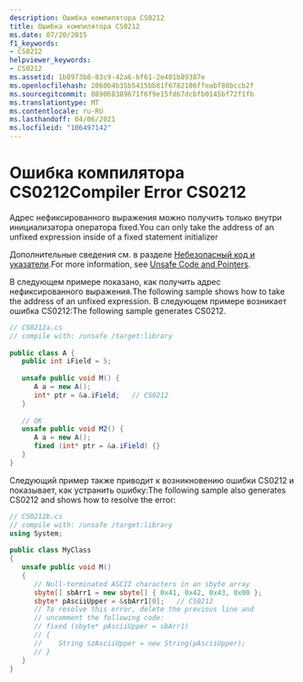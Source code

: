 ```yaml
---
description: Ошибка компилятора CS0212
title: Ошибка компилятора CS0212
ms.date: 07/20/2015
f1_keywords:
- CS0212
helpviewer_keywords:
- CS0212
ms.assetid: 1b8973b8-03c9-42a6-bf61-2e401b89387e
ms.openlocfilehash: 2060b4b35b5415bb81f6782186ffeabf88bccb2f
ms.sourcegitcommit: 089068389671f6f9e15fd67dcbfb0145bf72f1fb
ms.translationtype: MT
ms.contentlocale: ru-RU
ms.lasthandoff: 04/06/2021
ms.locfileid: "106497142"
---
```

# <a name="compiler-error-cs0212"></a><span data-ttu-id="b051f-103">Ошибка компилятора CS0212</span><span class="sxs-lookup"><span data-stu-id="b051f-103">Compiler Error CS0212</span></span>

<span data-ttu-id="b051f-104">Адрес нефиксированного выражения можно получить только внутри инициализатора оператора fixed.</span><span class="sxs-lookup"><span data-stu-id="b051f-104">You can only take the address of an unfixed expression inside of a fixed statement initializer</span></span>  
  
 <span data-ttu-id="b051f-105">Дополнительные сведения см. в разделе [Небезопасный код и указатели](../language-reference/unsafe-code.md).</span><span class="sxs-lookup"><span data-stu-id="b051f-105">For more information, see [Unsafe Code and Pointers](../language-reference/unsafe-code.md).</span></span>  
  
 <span data-ttu-id="b051f-106">В следующем примере показано, как получить адрес нефиксированного выражения.</span><span class="sxs-lookup"><span data-stu-id="b051f-106">The following sample shows how to take the address of an unfixed expression.</span></span> <span data-ttu-id="b051f-107">В следующем примере возникает ошибка CS0212:</span><span class="sxs-lookup"><span data-stu-id="b051f-107">The following sample generates CS0212.</span></span>  
  
```csharp  
// CS0212a.cs  
// compile with: /unsafe /target:library  
  
public class A {  
   public int iField = 5;  
  
   unsafe public void M() {
      A a = new A();  
      int* ptr = &a.iField;   // CS0212
   }  
  
   // OK  
   unsafe public void M2() {  
      A a = new A();  
      fixed (int* ptr = &a.iField) {}  
   }  
}  
```  
  
 <span data-ttu-id="b051f-108">Следующий пример также приводит к возникновению ошибки CS0212 и показывает, как устранить ошибку:</span><span class="sxs-lookup"><span data-stu-id="b051f-108">The following sample also generates CS0212 and shows how to resolve the error:</span></span>  
  
```csharp  
// CS0212b.cs  
// compile with: /unsafe /target:library  
using System;  
  
public class MyClass  
{  
   unsafe public void M()  
   {  
      // Null-terminated ASCII characters in an sbyte array
      sbyte[] sbArr1 = new sbyte[] { 0x41, 0x42, 0x43, 0x00 };  
      sbyte* pAsciiUpper = &sbArr1[0];   // CS0212  
      // To resolve this error, delete the previous line and
      // uncomment the following code:  
      // fixed (sbyte* pAsciiUpper = sbArr1)  
      // {  
      //    String szAsciiUpper = new String(pAsciiUpper);  
      // }  
   }  
}  
```

